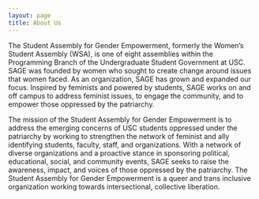 ```yaml
---
layout: page
title: About Us
---
```

The Student Assembly for Gender Empowerment, formerly the Women’s Student Assembly (WSA), is one of eight assemblies within the Programming Branch of the Undergraduate Student Government at USC. SAGE was founded by women who sought to create change around issues that women faced. As an organization, SAGE has grown and expanded our focus. Inspired by feminists and powered by students, SAGE works on and off campus to address feminist issues, to engage the community, and to empower those oppressed by the patriarchy.

The mission of the Student Assembly for Gender Empowerment is to address the emerging concerns of USC students oppressed under the patriarchy by working to strengthen the network of feminist and ally identifying students, faculty, staff, and organizations. With a network of diverse organizations and a proactive stance in sponsoring political, educational, social, and community events, SAGE seeks to raise the awareness, impact, and voices of those oppressed by the patriarchy. The Student Assembly for Gender Empowerment is a queer and trans inclusive organization working towards intersectional, collective liberation.
